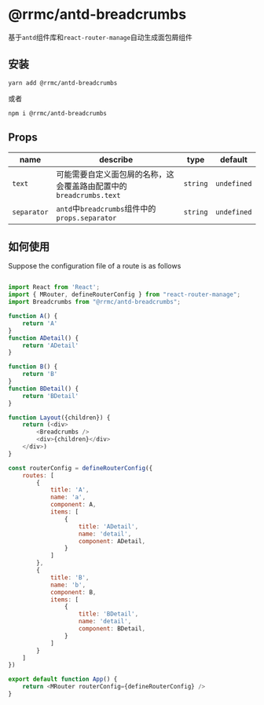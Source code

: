 # @rrmc/antd-breadcrumbs

基于`antd`组件库和`react-router-manage`自动生成面包屑组件

## 安装

```
yarn add @rrmc/antd-breadcrumbs
```

或者

```
npm i @rrmc/antd-breadcrumbs

```

## Props

| name | describe                                                           | type     | default     |
| ---- | ------------------------------------------------------------------ | -------- | ----------- |
| `text` | 可能需要自定义面包屑的名称，这会覆盖路由配置中的`breadcrumbs.text` | `string` | `undefined` |
| `separator`| `antd`中`breadcrumbs`组件中的`props.separator`| `string` | `undefined`

## 如何使用

Suppose the configuration file of a route is as follows


```js

import React from 'React';
import { MRouter, defineRouterConfig } from "react-router-manage";
import Breadcrumbs from "@rrmc/antd-breadcrumbs";

function A() {
    return 'A'
}
function ADetail() {
    return 'ADetail'
}

function B() {
    return 'B'
}
function BDetail() {
    return 'BDetail'
}

function Layout({children}) {
    return (<div>
        <Breadcrumbs />
        <div>{children}</div>
    </div>)
}

const routerConfig = defineRouterConfig({
    routes: [
        {
            title: 'A',
            name: 'a',
            component: A,
            items: [
                {
                    title: 'ADetail',
                    name: 'detail',
                    component: ADetail,
                }
            ]
        },
        {
            title: 'B',
            name: 'b',
            component: B,
            items: [
                {
                    title: 'BDetail',
                    name: 'detail',
                    component: BDetail,
                }
            ]
        }
    ]
})

export default function App() {
    return <MRouter routerConfig={defineRouterConfig} />
}

```
